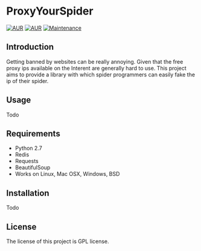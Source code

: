 # ProxyYourSpider

[![AUR](https://img.shields.io/aur/license/yaourt.svg)](https://github.com/Rafael-Cheng/ProxyYourSpider/blob/master/LICENSE)
[![AUR](https://img.shields.io/badge/python-2.7-green.svg)](https://github.com/scrapy/scrapy)
[![Maintenance](https://img.shields.io/maintenance/yes/2017.svg)](https://github.com/Rafael-Cheng/ProxyYourSpider)

## Introduction
   Getting banned by websites can be really annoying. Given that the free proxy ips available on the Interent are generally hard to use. This project aims to provide a library with which spider programmers can easily fake the ip of their spider.

## Usage
   Todo

## Requirements
   * Python 2.7
   * Redis
   * Requests
   * BeautifulSoup
   * Works on Linux, Mac OSX, Windows, BSD

## Installation
   Todo

## License
   The license of this project is GPL license.
